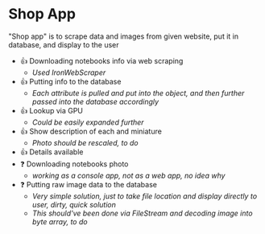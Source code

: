 # Shop App
"Shop app" is to scrape data and images from given website, put it in database, and display to the user

- :+1: Downloading notebooks info via web scraping
  - _Used IronWebScraper_
- :+1: Putting info to the database
  - _Each attribute is pulled and put into the object, and then further passed into the database accordingly_
- :+1: Lookup via GPU
  - _Could be easily expanded further_
- :+1: Show description of each and miniature
  - _Photo should be rescaled, to do_
- :+1: Details available
- :question: Downloading notebooks photo 
  - _working as a console app, not as a web app, no idea why_
- :question: Putting raw image data to the database 
  - _Very simple solution, just to take file location and display directly to user, dirty, quick solution_
  - _This should've been done via FileStream and decoding image into byte array, to do_
